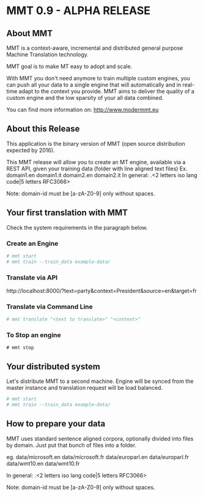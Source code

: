 # MMT 0.9 - ALPHA RELEASE 

## About MMT
MMT is a context-aware, incremental and distributed general purpose Machine Translation technology.

MMT goal is to make MT easy to adopt and scale.

With MMT you don't need anymore to train multiple custom engines, you can push all your data to a single engine that will automatically and in real-time adapt to the context you provide.
MMT aims to deliver the quality of a custom engine and the low sparsity of your all data combined.

You can find more information on: http://www.modermmt.eu


## About this Release
This application is the binary version of MMT (open source distribution expected by 2016). 

This MMT release will allow you to create an MT engine, available via a REST API, given your training data (folder with line aligned text files)
Ex. domain1.en domain1.it domain2.en domain2.it 
In general:
<domain-id>.<2 letters iso lang code|5 letters RFC3066>

Note: domain-id must be [a-zA-Z0-9] only without spaces.

## Your first translation with MMT

Check the system requirements in the paragraph below.

### Create an Engine

```bash
# mmt start 
# mmt train --train_data example-data/
```

### Translate via API

http://localhost:8000/?text=party&context=President&source=en&target=fr

### Translate via Command Line

```bash
# mmt translate "<text to translate>" "<context>"
```

### To Stop an engine
```
# mmt stop
```

## Your distributed system

Let's distribute MMT to a second machine. Engine will be synced from the master instance and translation request will be load balanced.

```bash
# mmt start 
# mmt train --train_data example-data/
```

## How to prepare your data

MMT uses standard sentence aligned corpora, optionally divided into files by domain. 
Just put that bunch of files into a folder.

eg.
data/microsoft.en
data/microsoft.fr
data/europarl.en
data/europarl.fr
data/wmt10.en
data/wmt10.fr

In general:
<domain-id>.<2 letters iso lang code|5 letters RFC3066>

Note: domain-id must be [a-zA-Z0-9] only without spaces.
